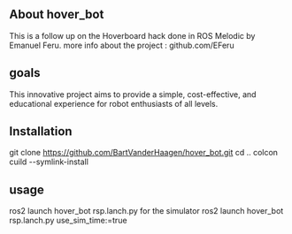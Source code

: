 ## About hover_bot
This is a follow up on the Hoverboard hack done in ROS Melodic by Emanuel Feru. 
more info about the project : github.com/EFeru

## goals
This innovative project aims to provide a simple, cost-effective, and educational experience for robot enthusiasts of all levels.

## Installation
git clone https://github.com/BartVanderHaagen/hover_bot.git
cd ..
colcon cuild --symlink-install

## usage
ros2 launch hover_bot rsp.lanch.py
for the simulator 
ros2 launch hover_bot rsp.lanch.py use_sim_time:=true




